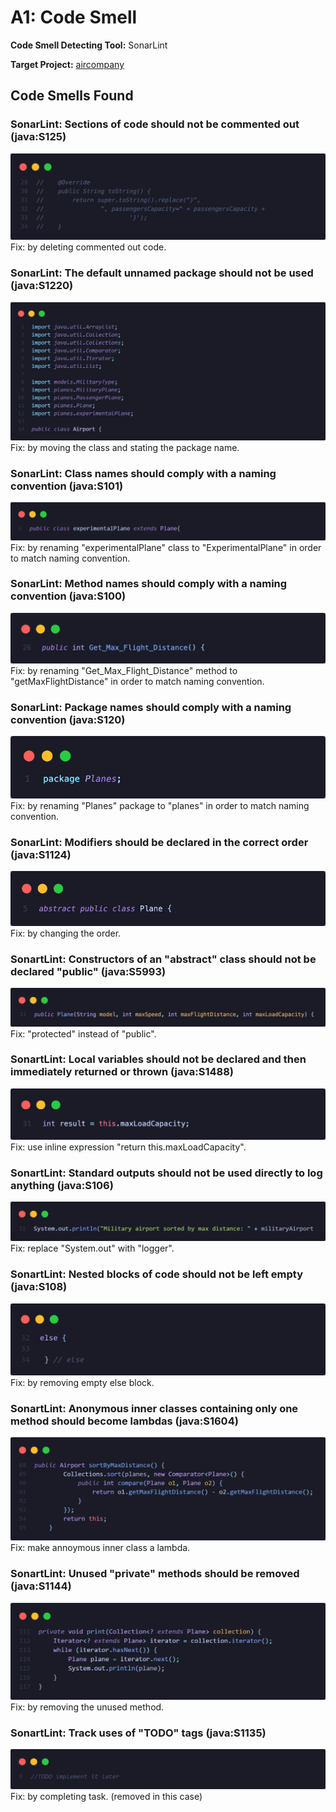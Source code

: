 # A1: Code Smell

**Code Smell Detecting Tool:** SonarLint

**Target Project:** [aircompany](https://github.com/vitalliuss/aircompany/tree/master/Java)


## Code Smells Found

### SonarLint: Sections of code should not be commented out (java:S125)
<img src='/ss/commentedoutcode.png' width=''/>
Fix: by deleting commented out code.

### SonarLint: The default unnamed package should not be used (java:S1220)
<img src='/ss/defaultunnamed.png' width=''/>
Fix: by moving the class and stating the package name.

### SonarLint: Class names should comply with a naming convention (java:S101)
<img src='/ss/class.png' width=''/>
Fix: by renaming "experimentalPlane" class to "ExperimentalPlane" in order to match naming convention.

### SonarLint: Method names should comply with a naming convention (java:S100)
<img src='/ss/method.png' width=''/>
Fix: by renaming "Get_Max_Flight_Distance" method to "getMaxFlightDistance" in order to match naming convention.

### SonarLint: Package names should comply with a naming convention (java:S120)
<img src='/ss/package.png' width=''/>
Fix: by renaming "Planes" package to "planes" in order to match naming convention.

### SonarLint: Modifiers should be declared in the correct order (java:S1124)
<img src='/ss/wrongorder.png' width=''/>
Fix: by changing the order.

### SonartLint: Constructors of an "abstract" class should not be declared "public" (java:S5993)
<img src='/ss/constructor.png' width=''/>
Fix: "protected" instead of "public".

### SonartLint: Local variables should not be declared and then immediately returned or thrown (java:S1488)
<img src='/ss/temporaryvariable.png' width=''/>
Fix: use inline expression "return this.maxLoadCapacity".

### SonartLint: Standard outputs should not be used directly to log anything (java:S106)
<img src='/ss/sysout.png' width=''/>
Fix: replace "System.out" with "logger".

### SonartLint: Nested blocks of code should not be left empty (java:S108)
<img src='/ss/empty.png' width=''/>
Fix: by removing empty else block.

### SonartLint: Anonymous inner classes containing only one method should become lambdas (java:S1604)
<img src='/ss/anoninnerclass.png' width=''/>
Fix: make annoymous inner class a lambda.

### SonartLint: Unused "private" methods should be removed (java:S1144)
<img src='/ss/unused.png' width=''/>
Fix: by removing the unused method.

### SonartLint: Track uses of "TODO" tags (java:S1135)
<img src='/ss/todo.png' width=''/>
Fix: by completing task. (removed in this case)
